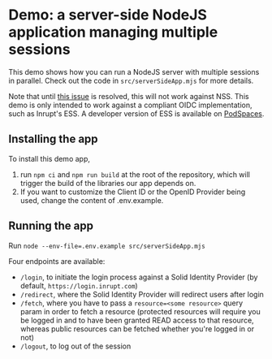 # Demo: a server-side NodeJS application managing multiple sessions

This demo shows how you can run a NodeJS server with multiple sessions in parallel.
Check out the code in `src/serverSideApp.mjs` for more details.

Note that until [this issue](https://github.com/solid/node-solid-server/issues/1533)
is resolved, this will not work against NSS. This demo is only intended to work
against a compliant OIDC implementation, such as Inrupt's ESS. A developer version
of ESS is available on [PodSpaces](https://start.inrupt.com/).

## Installing the app

To install this demo app, 
1. run `npm ci` and `npm run build` at the root of the repository,
  which will trigger the build of the libraries our app depends on.
2. If you want to customize the Client ID or the OpenID Provider being
  used, change the content of .env.example. 

## Running the app

Run `node --env-file=.env.example src/serverSideApp.mjs`

Four endpoints are available:
- `/login`, to initiate the login process against a Solid Identity Provider
  (by default, `https://login.inrupt.com`)
- `/redirect`, where the Solid Identity Provider will redirect users after login
- `/fetch`, where you have to pass a `resource=<some resource>` query param in
  order to fetch a resource (protected resources will require you be logged in and to have been granted READ access to that resource, whereas public resources can be fetched whether you're logged in or not)
- `/logout`, to log out of the session
